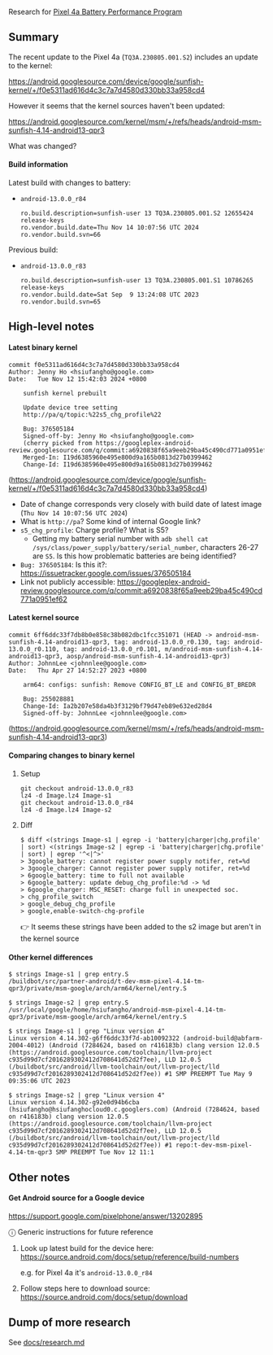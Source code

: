 Research for [Pixel 4a Battery Performance Program](https://wiki.rossmanngroup.com/wiki/Pixel_4a_Battery_Performance_Program)

## Summary

The recent update to the Pixel 4a (`TQ3A.230805.001.S2`) includes an update to the kernel:

https://android.googlesource.com/device/google/sunfish-kernel/+/f0e5311ad616d4c3c7a7d4580d330bb33a958cd4

However it seems that the kernel sources haven't been updated:

https://android.googlesource.com/kernel/msm/+/refs/heads/android-msm-sunfish-4.14-android13-qpr3

What was changed?

#### Build information

Latest build with changes to battery:

- `android-13.0.0_r84`

  ```
  ro.build.description=sunfish-user 13 TQ3A.230805.001.S2 12655424 release-keys
  ro.vendor.build.date=Thu Nov 14 10:07:56 UTC 2024
  ro.vendor.build.svn=66
  ```

Previous build:

- `android-13.0.0_r83`

  ```
  ro.build.description=sunfish-user 13 TQ3A.230805.001.S1 10786265 release-keys
  ro.vendor.build.date=Sat Sep  9 13:24:08 UTC 2023
  ro.vendor.build.svn=65
  ```

## High-level notes

#### Latest binary kernel

```
commit f0e5311ad616d4c3c7a7d4580d330bb33a958cd4
Author: Jenny Ho <hsiufangho@google.com>
Date:   Tue Nov 12 15:42:03 2024 +0800

    sunfish kernel prebuilt

    Update device tree setting
    http://pa/q/topic:%22s5_chg_profile%22

    Bug: 376505184
    Signed-off-by: Jenny Ho <hsiufangho@google.com>
    (cherry picked from https://googleplex-android-review.googlesource.com/q/commit:a6920838f65a9eeb29ba45c490cd771a0951ef62)
    Merged-In: I19d6385960e495e800d9a165b0813d27b0399462
    Change-Id: I19d6385960e495e800d9a165b0813d27b0399462
```

(https://android.googlesource.com/device/google/sunfish-kernel/+/f0e5311ad616d4c3c7a7d4580d330bb33a958cd4)

- Date of change corresponds very closely with build date of latest image (`Thu Nov 14 10:07:56 UTC 2024`)
- What is `http://pa`? Some kind of internal Google link?
- `s5_chg_profile`: Charge profile? What is S5?
  - Getting my battery serial number with `adb shell cat /sys/class/power_supply/battery/serial_number`, characters 26-27 are `S5`. Is this how problematic batteries are being identified?
- `Bug: 376505184`: Is this it?: https://issuetracker.google.com/issues/376505184
- Link not publicly accessible: https://googleplex-android-review.googlesource.com/q/commit:a6920838f65a9eeb29ba45c490cd771a0951ef62

#### Latest kernel source

```
commit 6ff6ddc33f7db8b0e858c38b082dbc1fcc351071 (HEAD -> android-msm-sunfish-4.14-android13-qpr3, tag: android-13.0.0_r0.130, tag: android-13.0.0_r0.110, tag: android-13.0.0_r0.101, m/android-msm-sunfish-4.14-android13-qpr3, aosp/android-msm-sunfish-4.14-android13-qpr3)
Author: JohnnLee <johnnlee@google.com>
Date:   Thu Apr 27 14:52:27 2023 +0800

    arm64: configs: sunfish: Remove CONFIG_BT_LE and CONFIG_BT_BREDR

    Bug: 255028881
    Change-Id: Ia2b207e58da4b3f3129bf79d47eb89e632ed28d4
    Signed-off-by: JohnnLee <johnnlee@google.com>
```

(https://android.googlesource.com/kernel/msm/+/refs/heads/android-msm-sunfish-4.14-android13-qpr3)

#### Comparing changes to binary kernel

1. Setup

   ```
   git checkout android-13.0.0_r83
   lz4 -d Image.lz4 Image-s1
   git checkout android-13.0.0_r84
   lz4 -d Image.lz4 Image-s2
   ```

1. Diff

   ```
   $ diff <(strings Image-s1 | egrep -i 'battery|charger|chg.profile' | sort) <(strings Image-s2 | egrep -i 'battery|charger|chg.profile' | sort) | egrep '^<|^>'
   > 3google_battery: cannot register power supply notifer, ret=%d
   > 3google_charger: Cannot register power supply notifer, ret=%d
   > 6google_battery: time to full not available
   > 6google_battery: update debug_chg_profile:%d -> %d
   > 6google_charger: MSC_RESET: charge full in unexpected soc.
   > chg_profile_switch
   > google_debug_chg_profile
   > google,enable-switch-chg-profile
   ```

   👉 It seems these strings have been added to the s2 image but aren't in the kernel source

#### Other kernel differences

```
$ strings Image-s1 | grep entry.S
/buildbot/src/partner-android/t-dev-msm-pixel-4.14-tm-qpr3/private/msm-google/arch/arm64/kernel/entry.S

$ strings Image-s2 | grep entry.S
/usr/local/google/home/hsiufangho/android-msm-pixel-4.14-tm-qpr3/private/msm-google/arch/arm64/kernel/entry.S
```

```
$ strings Image-s1 | grep "Linux version 4"
Linux version 4.14.302-g6ff6ddc33f7d-ab10092322 (android-build@abfarm-2004-4012) (Android (7284624, based on r416183b) clang version 12.0.5 (https://android.googlesource.com/toolchain/llvm-project c935d99d7cf2016289302412d708641d52d2f7ee), LLD 12.0.5 (/buildbot/src/android/llvm-toolchain/out/llvm-project/lld c935d99d7cf2016289302412d708641d52d2f7ee)) #1 SMP PREEMPT Tue May 9 09:35:06 UTC 2023

$ strings Image-s2 | grep "Linux version 4"
Linux version 4.14.302-g92e0d94b6cba (hsiufangho@hsiufanghocloud0.c.googlers.com) (Android (7284624, based on r416183b) clang version 12.0.5 (https://android.googlesource.com/toolchain/llvm-project c935d99d7cf2016289302412d708641d52d2f7ee), LLD 12.0.5 (/buildbot/src/android/llvm-toolchain/out/llvm-project/lld c935d99d7cf2016289302412d708641d52d2f7ee)) #1 repo:t-dev-msm-pixel-4.14-tm-qpr3 SMP PREEMPT Tue Nov 12 11:1
```

## Other notes

#### Get Android source for a Google device

https://support.google.com/pixelphone/answer/13202895

ⓘ Generic instructions for future reference

1. Look up latest build for the device here: https://source.android.com/docs/setup/reference/build-numbers

   e.g. for Pixel 4a it's `android-13.0.0_r84`

1. Follow steps here to download source: https://source.android.com/docs/setup/download

## Dump of more research

See [docs/research.md](docs/research.md)
